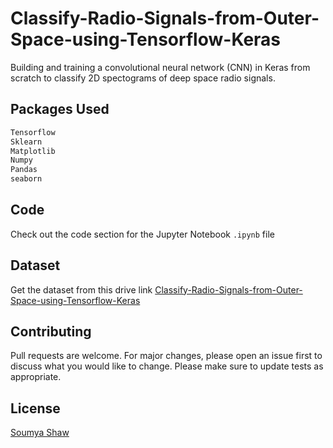 # Classify-Radio-Signals-from-Outer-Space-using-Tensorflow-Keras
Building and training a convolutional neural network (CNN) in Keras from scratch to classify 2D spectograms of deep space radio signals. 
## Packages Used
```bash
Tensorflow
Sklearn
Matplotlib
Numpy
Pandas
seaborn
```
## Code
Check out the code section for the Jupyter Notebook `.ipynb` file

## Dataset
Get the dataset from this drive link [Classify-Radio-Signals-from-Outer-Space-using-Tensorflow-Keras
](https://drive.google.com/open?id=13L9jFnThO7lxBsToQkQZ9TUYazIK9mWR)

## Contributing
Pull requests are welcome. For major changes, please open an issue first to discuss what you would like to change.
Please make sure to update tests as appropriate.

## License
[Soumya Shaw](https://www.linkedin.com/in/soumya-shaw-50469016a/)
